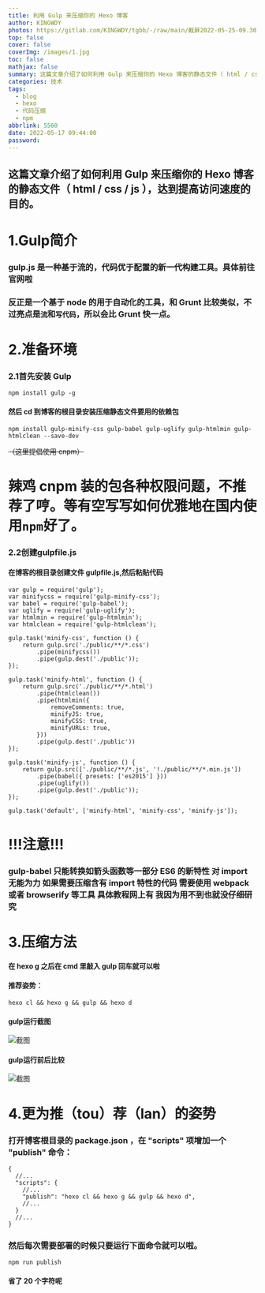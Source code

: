 ```yaml
---
title: 利用 Gulp 来压缩你的 Hexo 博客
author: KINGWDY
photos: https://gitlab.com/KINGWDY/tgbb/-/raw/main/截屏2022-05-25-09.30.26.webp
top: false
cover: false
coverImg: /images/1.jpg
toc: false
mathjax: false
summary: 这篇文章介绍了如何利用 Gulp 来压缩你的 Hexo 博客的静态文件（ html / css / js ），达到提高访问速度的目的。
categories: 技术
tags:
  - blog
  - hexo
  - 代码压缩
  - npm
abbrlink: 5560
date: 2022-05-17 09:44:00
password:
---
```

## 这篇文章介绍了如何利用 Gulp 来压缩你的 Hexo 博客的静态文件（ html / css / js ），达到提高访问速度的目的。

# 1.Gulp简介
### gulp.js 是一种基于流的，代码优于配置的新一代构建工具。具体前往官网啦
### 反正是一个基于 node 的用于自动化的工具，和 Grunt 比较类似，不过亮点是`流`和`写代码`，所以会比 Grunt 快一点。

# 2.准备环境
### 2.1首先安装 Gulp
```  
npm install gulp -g 
```
#### 然后 cd 到博客的根目录安装压缩静态文件要用的依赖包
```  
npm install gulp-minify-css gulp-babel gulp-uglify gulp-htmlmin gulp-htmlclean --save-dev
```
~~（这里提倡使用 cnpm）~~
# 辣鸡 cnpm 装的包各种权限问题，不推荐了哼。等有空写写如何优雅地在国内使用`npm`好了。
### 2.2创建gulpfile.js
#### 在博客的根目录创建文件 gulpfile.js,然后粘贴代码
```  
var gulp = require('gulp');
var minifycss = require('gulp-minify-css');
var babel = require('gulp-babel');
var uglify = require('gulp-uglify');
var htmlmin = require('gulp-htmlmin');
var htmlclean = require('gulp-htmlclean');

gulp.task('minify-css', function () {
    return gulp.src('./public/**/*.css')
        .pipe(minifycss())
        .pipe(gulp.dest('./public'));
});

gulp.task('minify-html', function () {
    return gulp.src('./public/**/*.html')
        .pipe(htmlclean())
        .pipe(htmlmin({
            removeComments: true,
            minifyJS: true,
            minifyCSS: true,
            minifyURLs: true,
        }))
        .pipe(gulp.dest('./public'))
});

gulp.task('minify-js', function () {
    return gulp.src(['./public/**/*.js', '!./public/**/*.min.js'])
        .pipe(babel({ presets: ['es2015'] }))
        .pipe(uglify())
        .pipe(gulp.dest('./public'));
});

gulp.task('default', ['minify-html', 'minify-css', 'minify-js']);
```
# !!!注意!!!
### gulp-babel 只能转换如箭头函数等一部分 ES6 的新特性 对 import 无能为力 如果需要压缩含有 import 特性的代码 需要使用 webpack 或者 browserify 等工具 具体教程网上有 我因为用不到也就没仔细研究
# 3.压缩方法
#### 在 hexo g 之后在 cmd 里敲入 gulp 回车就可以啦
#### 推荐姿势：
```  
hexo cl && hexo g && gulp && hexo d
```
#### gulp运行截图
![截图](https://img.leaferx.ink/86504825e54d397ab0b2.jpg)
#### gulp运行前后比较
![截图](https://img.leaferx.ink/563fe13572154f249748.jpg)
# 4.更为推（tou）荐（lan）的姿势
### 打开博客根目录的 package.json ，在 "scripts" 项增加一个 "publish" 命令：
``` 
{
  //...
  "scripts": {
    //...
    "publish": "hexo cl && hexo g && gulp && hexo d",
    //...
  }
  //...
}
```
### 然后每次需要部署的时候只要运行下面命令就可以啦。
``` 
npm run publish
```
#### 省了 20 个字符呢
